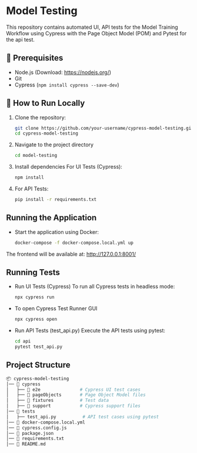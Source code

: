 # Model Testing

This repository contains automated UI, API tests for the Model Training Workflow using Cypress with the Page Object Model (POM) and Pytest for the api test.

## 📌 Prerequisites

- Node.js (Download: https://nodejs.org/)
- Git
- Cypress (`npm install cypress --save-dev`)

## 🚀 How to Run Locally

1. Clone the repository:
   ```sh
   git clone https://github.com/your-username/cypress-model-testing.git
   cd cypress-model-testing
   
2. Navigate to the project directory
   ```sh
   cd model-testing
3. Install dependencies
   For UI Tests (Cypress):
   ```sh
   npm install
   
4. For API Tests:
   ```sh
   pip install -r requirements.txt

## Running the Application
   
- Start the application using Docker:
   ```sh
   docker-compose -f docker-compose.local.yml up
   
 The frontend will be available at:
 http://127.0.0.1:8001/


## Running Tests

- Run UI Tests (Cypress)
  To run all Cypress tests in headless mode:
   ```sh
  npx cypress run

 - To open Cypress Test Runner GUI
   ```sh
   npx cypress open

 - Run API Tests (test_api.py)
   Execute the API tests using pytest:
    ```sh
    cd api
    pytest test_api.py
    
## Project Structure

```bash
📦 cypress-model-testing
│── 📂 cypress
│   ├── 📂 e2e               # Cypress UI test cases
│   ├── 📂 pageObjects       # Page Object Model files
│   ├── 📂 fixtures          # Test data
│   ├── 📂 support           # Cypress support files
│── 📂 tests
│   ├── test_api.py          # API test cases using pytest
│── 📜 docker-compose.local.yml
│── 📜 cypress.config.js
│── 📜 package.json
│── 📜 requirements.txt
│── 📜 README.md




